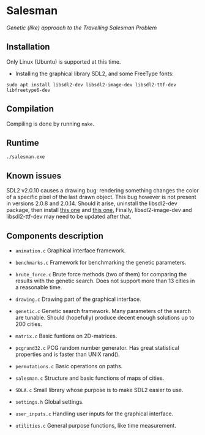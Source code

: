 # Salesman

*Genetic (like) approach to the Travelling Salesman Problem*


## Installation

Only Linux (Ubuntu) is supported at this time.

* Installing the graphical library SDL2, and some FreeType fonts:

```
sudo apt install libsdl2-dev libsdl2-image-dev libsdl2-ttf-dev libfreetype6-dev
```


## Compilation

Compiling is done by running ``` make ```.


## Runtime

```
./salesman.exe
```


## Known issues

SDL2 v2.0.10 causes a drawing bug: rendering something changes the color of a specific pixel of the last drawn object. This bug however is not present in versions 2.0.8 and 2.0.14. Should it arise, uninstall the libsdl2-dev package, then install [this one](https://packages.debian.org/sid/libsdl2-2.0-0) and [this one.](https://packages.debian.org/source/sid/libsdl2) Finally, libsdl2-image-dev and libsdl2-ttf-dev may need to be updated after that.


## Components description

- ``` animation.c ``` Graphical interface framework.

- ``` benchmarks.c ``` Framework for benchmarking the genetic parameters.

- ``` brute_force.c ``` Brute force methods (two of them) for comparing the results with the genetic search.
	Does not support more than 13 cities in a reasonable time.

- ``` drawing.c ``` Drawing part of the graphical interface.

- ``` genetic.c ``` Genetic search framework. Many parameters of the search are tunable. Should (hopefully) produce
	decent enough solutions up to 200 cities.

- ``` matrix.c ``` Basic funtions on 2D-matrices.

- ``` pcgrand32.c ``` PCG random number generator. Has great statistical properties and is faster than UNIX rand().

- ``` permutations.c ``` Basic operations on paths.

- ``` salesman.c ``` Structure and basic functions of maps of cities.

- ``` SDLA.c ``` Small library whose purpose is to make SDL2 easier to use.

- ``` settings.h ``` Global settings.

- ``` user_inputs.c ``` Handling user inputs for the graphical interface.

- ``` utilities.c ``` General purpose functions, like time measurement.
